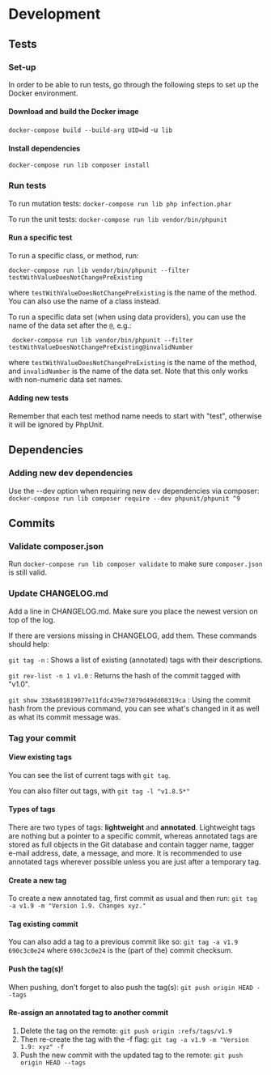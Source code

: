 # Development

## Tests

### Set-up
In order to be able to run tests, go through the following steps to set up the Docker environment.

#### Download and build the Docker image
`docker-compose build --build-arg UID=`id -u` lib`

#### Install dependencies

`docker-compose run lib composer install`

### Run tests

To run mutation tests:
`docker-compose run lib php infection.phar`

To run the unit tests:
`docker-compose run lib vendor/bin/phpunit`

#### Run a specific test

To run a specific class, or method, run:

`docker-compose run lib vendor/bin/phpunit --filter testWithValueDoesNotChangePreExisting`

where `testWithValueDoesNotChangePreExisting` is the name of the method. You can also use the name of a class instead.


To run a specific data set (when using data providers), you can use the name of the data set after the `@`, e.g.:

` docker-compose run lib vendor/bin/phpunit --filter testWithValueDoesNotChangePreExisting@invalidNumber`

where `testWithValueDoesNotChangePreExisting` is the name of the method, and `invalidNumber` is the name of the data set. Note that this only works with non-numeric data set names.

#### Adding new tests

Remember that each test method name needs to start with "test", otherwise it will be ignored by PhpUnit.

## Dependencies

### Adding new dev dependencies

Use the --dev option when requiring new dev dependencies via composer:
`docker-compose run lib composer require --dev phpunit/phpunit ^9`

## Commits

### Validate composer.json

Run `docker-compose run lib composer validate` to make sure `composer.json` is still valid.

### Update CHANGELOG.md

Add a line in CHANGELOG.md. Make sure you place the newest version on top of the log.

If there are versions missing in CHANGELOG, add them. These commands should help:

`git tag -n`
: Shows a list of existing (annotated) tags with their descriptions.

`git rev-list -n 1 v1.0`
: Returns the hash of the commit tagged with "v1.0".

`git show 338a601819077e11fdc439e73079d49dd08319ca`
: Using the commit hash from the previous command, you can see what's changed in it as well as what its commit message was.

### Tag your commit

#### View existing tags
You can see the list of current tags with `git tag`.

You can also filter out tags, with `git tag -l "v1.8.5*"`

#### Types of tags
There are two types of tags: **lightweight** and **annotated**.
Lightweight tags are nothing but a pointer to a specific commit, whereas annotated tags are stored as full objects in the Git database and contain tagger name, tagger e-mail address, date, a message, and more.
It is recommended to use annotated tags wherever possible unless you are just after a temporary tag.

#### Create a new tag
To create a new annotated tag, first commit as usual and then run:
`git tag -a v1.9 -m "Version 1.9. Changes xyz."`

#### Tag existing commit
You can also add a tag to a previous commit like so: `git tag -a v1.9 690c3c0e24` where `690c3c0e24` is the (part of the) commit checksum.

#### Push the tag(s)!
When pushing, don't forget to also push the tag(s):
`git push origin HEAD --tags`

#### Re-assign an annotated tag to another commit

1. Delete the tag on the remote: `git push origin :refs/tags/v1.9`
2. Then re-create the tag with the -f flag: `git tag -a v1.9 -m "Version 1.9: xyz" -f`
3. Push the new commit with the updated tag to the remote: `git push origin HEAD --tags`